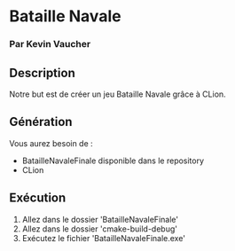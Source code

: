 # Bataille Navale
### Par Kevin Vaucher

## Description
Notre but est de créer un jeu Bataille Navale grâce à CLion.

## Génération

Vous aurez besoin de :

- BatailleNavaleFinale disponible dans le repository
- CLion


## Exécution

1. Allez dans le dossier 'BatailleNavaleFinale'
1. Allez dans le dossier 'cmake-build-debug'
1. Exécutez le fichier 'BatailleNavaleFinale.exe'
